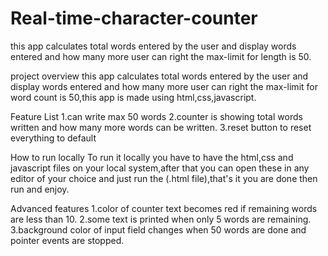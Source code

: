 # Real-time-character-counter
this app calculates total words entered by the user and display words entered and how many more user can right the max-limit for length is 50.

project overview
this app calculates total words entered by the user and display words entered and how many more user can right the max-limit for word count is 50,this app is made using html,css,javascript.

Feature List
1.can write max 50 words
2.counter is showing total words written and how many more words can be written.
3.reset button to reset everything to default

How to run locally
To run it locally you have to have the html,css and javascript files on your local system,after that you can open these in any editor of your choice and just 
run the (.html file),that's it you are done then run and enjoy.

Advanced features
1.color of counter text becomes red if remaining words are less than 10.
2.some text is printed when only 5 words are remaining.
3.background color of input field changes when 50 words are done and pointer events are stopped.
